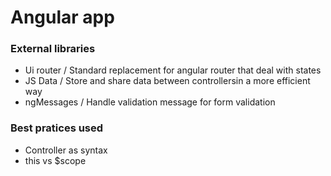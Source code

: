 # Angular app

### External libraries

* Ui router / Standard replacement for angular router that deal with states
* JS Data / Store and share data between controllersin a more efficient way 
* ngMessages / Handle validation message for form validation

### Best pratices used 

* Controller as syntax 
* this vs $scope

